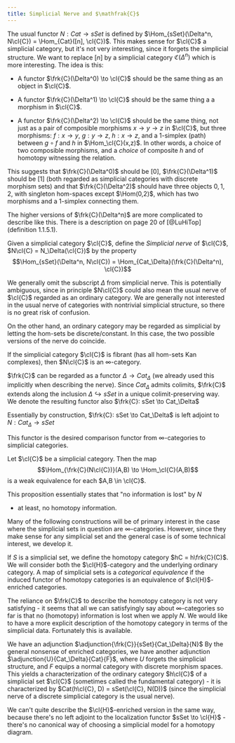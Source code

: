 ```yaml
---
title: Simplicial Nerve and $\mathfrak{C}$
---
```


The usual functor $N: Cat \to sSet$ is defined by
$\Hom_{sSet}(\Delta^n, N\cl{C}) = \Hom_{Cat}([n], \cl{C})$. This makes
sense for $\cl{C}$ a simplicial category, but it's not very interesting,
since it forgets the simplicial structure. We want to replace $[n]$ by a
simplicial category $\mathfrak{C}(\Delta^n)$ which is more interesting.
The idea is this:

-   A functor $\frk{C}(\Delta^0) \to \cl{C}$ should be the same thing as
    an object in $\cl{C}$.

-   A functor $\frk{C}(\Delta^1) \to \cl{C}$ should be the same thing a
    a morphism in $\cl{C}$.

-   A functor $\frk{C}(\Delta^2) \to \cl{C}$ should be the same thing,
    not just as a pair of composible morphisms $x \to y \to z$ in
    $\cl{C}$, but three morphisms: $f: x \to y,\ g:y \to z,\ h:x \to z$,
    and a $1$-simplex (path) between $g \circ f$ and $h$ in
    $\Hom_\cl{C}(x,z)$. In other words, a choice of two composible
    morphisms, and a *choice* of composite $h$ and of homotopy
    witnessing the relation.

This suggests that $\frk{C}(\Delta^0)$ should be $[0]$,
$\frk{C}(\Delta^1)$ should be $[1]$ (both regarded as simplicial
categories with discrete morphism sets) and that $\frk{C}(\Delta^2)$
should have three objects $0,1,2$, with singleton hom-spaces except
$\Hom(0,2)$, which has two morphisms and a $1$-simplex connecting them.

The higher versions of $\frk{C}(\Delta^n)$ are more complicated to
describe like this. There is a description on page 20 of [@LuHiTop]
(definition 1.1.5.1).

Given a simplicial category $\cl{C}$, define the *Simplicial nerve* of
$\cl{C}$, $N\cl{C} = N_\Delta(\cl{C})$ by the property
$$\Hom_{sSet}(\Delta^n, N\cl{C}) = \Hom_{Cat_\Delta}(\frk{C}(\Delta^n), \cl{C})$$

We generally omit the subscript $\Delta$ from simplicial nerve. This is
potentially ambiguous, since in principle $N\cl{C}$ could also mean the
usual nerve of $\cl{C}$ regarded as an ordinary category. We are
generally not interested in the usual nerve of categories with
nontrivial simplicial structure, so there is no great risk of confusion.

On the other hand, an ordinary category may be regarded as simplicial by
letting the hom-sets be discrete/constant. In this case, the two
possible versions of the nerve do coincide.

If the simplicial category $\cl{C}$ is fibrant (has all hom-sets Kan
complexes), then $N\cl{C}$ is an $\infty$-category.

$\frk{C}$ can be regarded as a functor $\Delta \to Cat_\Delta$ (we
already used this implicitly when describing the nerve). Since
$Cat_\Delta$ admits colimits, $\frk{C}$ extends along the inclusion
$\Delta \hookrightarrow sSet$ in a unique colimit-preserving way. We
denote the resulting functor also $\frk{C}: sSet \to Cat_\Delta$

Essentially by construction, $\frk{C}: sSet \to Cat_\Delta$ is left
adjoint to $N: Cat_\Delta \to sSet$

This functor is the desired comparison functor from $\infty$-categories
to simplicial categories.

Let $\cl{C}$ be a simplicial category. Then the map
$$\Hom_{\frk{C}(N\cl{C})}(A,B) \to \Hom_\cl{C}(A,B)$$ is a weak
equivalence for each $A,B \in \cl{C}$.

This proposition essentially states that "no information is lost" by $N$
- at least, no homotopy information.

Many of the following constructions will be of primary interest in the
case where the simplicial sets in question are $\infty$-categories.
However, since they make sense for any simplicial set and the general
case is of some technical interest, we develop it.

If $S$ is a simplicial set, we define the homotopy category
$hC = h\frk{C}(C)$. We will consider both the $\cl{H}$-category and the
underlying ordinary category. A map of simplicial sets is a *categorical
equivalence* if the induced functor of homotopy categories is an
equivalence of $\cl{H}$-enriched categories.

The reliance on $\frk{C}$ to describe the homotopy category is not very
satisfying - it seems that all we can satisfyingly say about
$\infty$-categories so far is that no (homotopy) information is lost
when we apply $N$. We would like to have a more explicit description of
the homotopy category in terms of the simplicial data. Fortunately this
is available.

We have an adjunction $\adjunction{\frk{C}}{sSet}{Cat_\Delta}{N}$ By the
general nonsense of enriched categories, we have another adjunction
$\adjunction{U}{Cat_\Delta}{Cat}{F}$, where $U$ forgets the simplicial
structure, and $F$ equips a normal category with discrete morphism
spaces. This yields a characterization of the ordinary category
$h\cl{C}$ of a simplicial set $\cl{C}$ (sometimes called the fundamental
category) - it is characterized by
$Cat(h\cl{C}, D) = sSet(\cl{C}, N(D))$ (since the simplicial nerve of a
discrete simplicial category is the usual nerve).

We can't quite describe the $\cl{H}$-enriched version in the same way,
because there's no left adjoint to the localization functor
$sSet \to \cl{H}$ - there's no canonical way of choosing a simplicial
model for a homotopy diagram.
